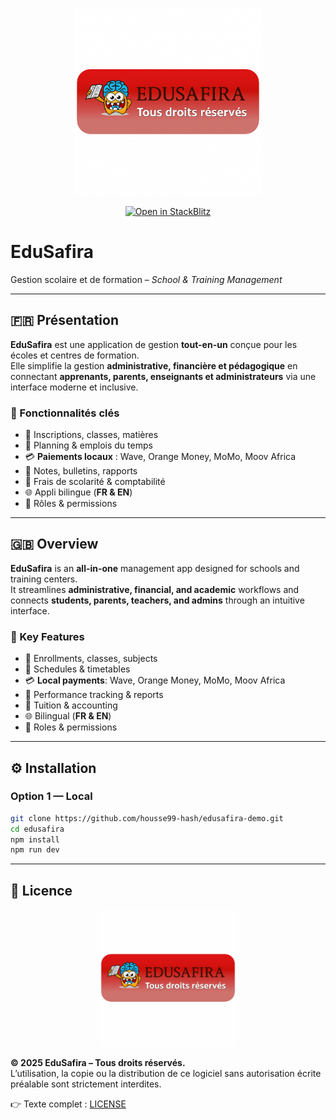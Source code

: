 <p align="center">
  <img src="EDUSAFIRA_README_PACK_2025/public/edusafira-badge.png" 
       alt="EduSafira Badge" width="300"/>
</p>

<p align="center">
  <a href="https://stackblitz.com/github/housse99-hash/edusafira-demo">
    <img src="https://developer.stackblitz.com/img/open_in_stackblitz.svg" alt="Open in StackBlitz"/>
  </a>
</p>

# EduSafira

Gestion scolaire et de formation – *School & Training Management*

---

## 🇫🇷 Présentation

**EduSafira** est une application de gestion **tout-en-un** conçue pour les écoles et centres de formation.  
Elle simplifie la gestion **administrative, financière et pédagogique** en connectant **apprenants, parents, enseignants et administrateurs** via une interface moderne et inclusive.

### 🚀 Fonctionnalités clés
- 🏫 Inscriptions, classes, matières  
- 📅 Planning & emplois du temps  
- 💳 **Paiements locaux** : Wave, Orange Money, MoMo, Moov Africa  
- 📑 Notes, bulletins, rapports  
- 💼 Frais de scolarité & comptabilité  
- 🌐 Appli bilingue (**FR & EN**)  
- 🔐 Rôles & permissions  

---

## 🇬🇧 Overview

**EduSafira** is an **all-in-one** management app designed for schools and training centers.  
It streamlines **administrative, financial, and academic** workflows and connects **students, parents, teachers, and admins** through an intuitive interface.

### 🚀 Key Features
- 🏫 Enrollments, classes, subjects  
- 📅 Schedules & timetables  
- 💳 **Local payments**: Wave, Orange Money, MoMo, Moov Africa  
- 📑 Performance tracking & reports  
- 💼 Tuition & accounting  
- 🌐 Bilingual (**FR & EN**)  
- 🔐 Roles & permissions  

---

## ⚙️ Installation

### Option 1 — Local

```bash
git clone https://github.com/housse99-hash/edusafira-demo.git
cd edusafira
npm install
npm run dev
```
---

## 📜 Licence

<p align="center">
  <img src="EDUSAFIRA_README_PACK_2025/public/edusafira-badge.png"
       alt="Licence EduSafira – Tous droits réservés" width="220" />
</p>

**© 2025 EduSafira – Tous droits réservés.**  
L’utilisation, la copie ou la distribution de ce logiciel sans autorisation écrite préalable sont strictement interdites.  

👉 Texte complet : [LICENSE](./LICENSE)
